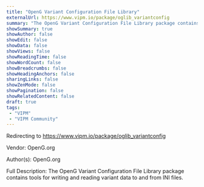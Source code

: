 ```yaml
---
title: "OpenG Variant Configuration File Library"
externalUrl: https://www.vipm.io/package/oglib_variantconfig
summary: "The OpenG Variant Configuration File Library package contains tools for writing and reading variant data to and from INI files.."
showSummary: true
showAuthor: false
showEdit: false
showData: false
showViews: false
showReadingTime: false
showWordCount: false
showBreadcrumbs: false
showHeadingAnchors: false
sharingLinks: false
showZenMode: false
showPagination: false
showRelatedContent: false
draft: true
tags:
 - "VIPM"
 - "VIPM Community"
---
```


Redirecting to https://www.vipm.io/package/oglib_variantconfig

Vendor: OpenG.org

Author(s): OpenG.org
 
Full Description:
The OpenG Variant Configuration File Library package contains tools for writing and reading variant data to and from INI files.